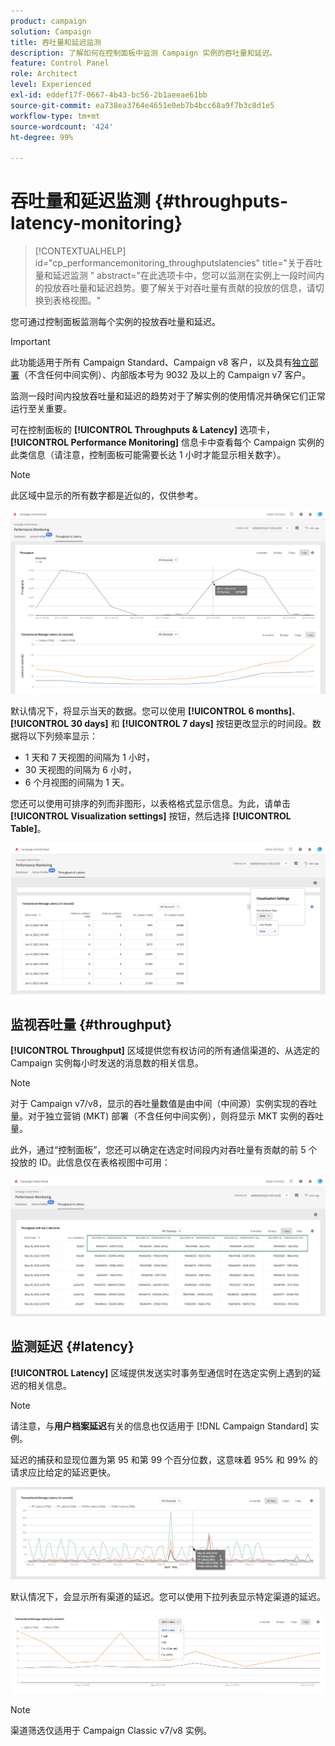 ```yaml
---
product: campaign
solution: Campaign
title: 吞吐量和延迟监测
description: 了解如何在控制面板中监测 Campaign 实例的吞吐量和延迟。
feature: Control Panel
role: Architect
level: Experienced
exl-id: eddef17f-0667-4b43-bc56-2b1aeeae61bb
source-git-commit: ea738ea3764e4651e0eb7b4bcc68a9f7b3c8d1e5
workflow-type: tm+mt
source-wordcount: '424'
ht-degree: 99%

---
```


# 吞吐量和延迟监测 {#throughputs-latency-monitoring}

>[!CONTEXTUALHELP]
>id="cp_performancemonitoring_throughputslatencies"
>title="关于吞吐量和延迟监测 "
>abstract="在此选项卡中，您可以监测在实例上一段时间内的投放吞吐量和延迟趋势。要了解关于对吞吐量有贡献的投放的信息，请切换到表格视图。"

您可通过控制面板监测每个实例的投放吞吐量和延迟。

>[!IMPORTANT]
>
>此功能适用于所有 Campaign Standard、Campaign v8 客户，以及具有[独立部署](https://experienceleague.adobe.com/docs/campaign-classic/using/installing-campaign-classic/deployment-types-/standalone-deployment.html?lang=zh-Hans)（不含任何中间实例）、内部版本号为 9032 及以上的 Campaign v7 客户。

监测一段时间内投放吞吐量和延迟的趋势对于了解实例的使用情况并确保它们正常运行至关重要。

可在控制面板的 **[!UICONTROL Throughputs & Latency]** 选项卡，**[!UICONTROL Performance Monitoring]** 信息卡中查看每个 Campaign 实例的此类信息（请注意，控制面板可能需要长达 1 小时才能显示相关数字）。

>[!NOTE]
>
>此区域中显示的所有数字都是近似的，仅供参考。

![](assets/throughput-latencies-overview.png)

默认情况下，将显示当天的数据。您可以使用 **[!UICONTROL 6 months]**、**[!UICONTROL 30 days]** 和 **[!UICONTROL 7 days]** 按钮更改显示的时间段。数据将以下列频率显示：
* 1 天和 7 天视图的间隔为 1 小时，
* 30 天视图的间隔为 6 小时，
* 6 个月视图的间隔为 1 天。

您还可以使用可排序的列而非图形，以表格格式显示信息。为此，请单击 **[!UICONTROL Visualization settings]** 按钮，然后选择 **[!UICONTROL Table]**。

![](assets/throughput-latencies-table.png)

## 监视吞吐量 {#throughput}

**[!UICONTROL Throughput]** 区域提供您有权访问的所有通信渠道的、从选定的 Campaign 实例每小时发送的消息数的相关信息。

>[!NOTE]
>
>对于 Campaign v7/v8，显示的吞吐量数值是由中间（中间源）实例实现的吞吐量。对于独立营销 (MKT) 部署（不含任何中间实例），则将显示 MKT 实例的吞吐量。

此外，通过“控制面板”，您还可以确定在选定时间段内对吞吐量有贡献的前 5 个投放的 ID。此信息仅在表格视图中可用：

![](assets/throughput-latencies-top5.png)

## 监测延迟 {#latency}

**[!UICONTROL Latency]** 区域提供发送实时事务型通信时在选定实例上遇到的延迟的相关信息。

>[!NOTE]
>
>请注意，与&#x200B;**用户档案延迟**&#x200B;有关的信息也仅适用于 [!DNL Campaign Standard] 实例。

延迟的捕获和显现位置为第 95 和第 99 个百分位数，这意味着 95% 和 99% 的请求应比给定的延迟更快。

![](assets/throughput-latencies-latency.png)

默认情况下，会显示所有渠道的延迟。您可以使用下拉列表显示特定渠道的延迟。

![](assets/throughput-latencies-filter.png)

>[!NOTE]
>
>渠道筛选仅适用于 Campaign Classic v7/v8 实例。
